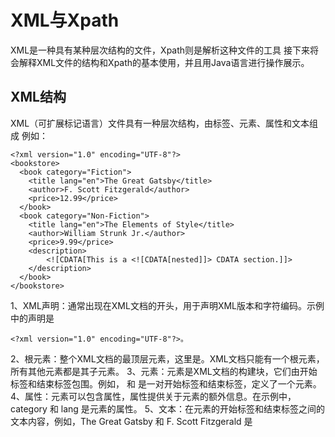 # XML与Xpath
XML是一种具有某种层次结构的文件，Xpath则是解析这种文件的工具
接下来将会解释XML文件的结构和Xpath的基本使用，并且用Java语言进行操作展示。
## XML结构
XML（可扩展标记语言）文件具有一种层次结构，由标签、元素、属性和文本组成
例如：
```
<?xml version="1.0" encoding="UTF-8"?>
<bookstore>
  <book category="Fiction">
    <title lang="en">The Great Gatsby</title>
    <author>F. Scott Fitzgerald</author>
    <price>12.99</price>
  </book>
  <book category="Non-Fiction">
    <title lang="en">The Elements of Style</title>
    <author>William Strunk Jr.</author>
    <price>9.99</price>
    <description>
        <![CDATA[This is a <![CDATA[nested]]> CDATA section.]]>
    </description>
  </book>
</bookstore>
```
1、XML声明：通常出现在XML文档的开头，用于声明XML版本和字符编码。示例中的声明是
```
<?xml version="1.0" encoding="UTF-8"?>。
```
2、根元素：整个XML文档的最顶层元素，这里是<bookstore>。XML文档只能有一个根元素，所有其他元素都是其子元素。
3、元素：元素是XML文档的构建块，它们由开始标签和结束标签包围。例如，<book> 和 </book> 是一对开始标签和结束标签，定义了一个<book>元素。
4、属性：元素可以包含属性，属性提供关于元素的额外信息。在示例中，category 和 lang 是<book>元素的属性。
5、文本：在元素的开始标签和结束标签之间的文本内容，例如，The Great Gatsby 和 F. Scott Fitzgerald 是<title>和<author>元素的文本内容
XML文件的结构可以根据需求进行嵌套和扩展，以表示各种类型的数据和信息。这种层次结构和标记的语法使XML成为一种灵活的数据表示方式，广泛用于数据交换和存储，特别是在Web服务、配置文件和数据传输方面。
6、特殊-CDATA
CDATA（Character Data）部分是XML文档中的一个特殊部分，用于包含不应由XML解析器解释的文本数据
CDATA部分通常用于包含原始文本、脚本、代码片段或其他内容，这些内容可能包含特殊字符或标签，而不希望被解析为XML元素。
CDATA部分以<![CDATA[开始，以]]>结束，如下所示：
```
<description>
        <![CDATA[This is a <![CDATA[nested]]> CDATA section.]]>
</description>
```
7、特殊--DTD
DTD（Document Type Definition）是一种用于定义XML文档结构和验证其有效性的规范。DTD定义了XML文档的元素、属性、实体引用和它们之间的关系，以确保文档遵循指定的结构和规则。以下是关于DTD的一些重要信息：  
元素定义：DTD定义了XML文档中可以包含哪些元素以及它们的结构。这包括元素的名称、内容类型（如文本、元素序列、混合内容等）以及它们的层次结构。  
1）、属性定义：DTD也可以定义每个元素可以具有的属性、属性的数据类型，以及它们的默认值。属性可以用于提供有关元素的额外信息。  
2）、实体引用：DTD支持实体引用，允许在XML文档中使用实体引用来代替常见的字符或文本。例如，&lt; 表示小于号，&gt; 表示大于号。  
3）、文档类型声明：在XML文档的开头，可以包括一个文档类型声明，指定要使用的DTD。这有助于验证文档的结构和有效性。  
4）、验证：XML解析器可以使用DTD来验证XML文档是否符合规定的结构和规则。如果文档与DTD不一致，解析器会产生错误。  
以下是对开头的xml文件的定义  
```
<!DOCTYPE bookstore [
  <!ELEMENT bookstore (book+)>
  <!ELEMENT book (title, author, price)>
  <!ELEMENT title (#PCDATA)>
  <!ELEMENT author (#PCDATA)>
  <!ELEMENT price (#PCDATA)>
  <!ATTLIST book category CDATA #REQUIRED>
  <!ATTLIST title lang CDATA #IMPLIED>
]>

```
在上述示例中，DTD定义了一个XML文档，其中包含bookstore元素，该元素包含至少一个book元素。每个book元素具有title、author和price子元素，并且book元素具有一个category属性，title元素具有一个可选的lang属性。  
DTD对于确保XML文档的结构和有效性非常有用，但它也有一些限制和不足，包括不支持命名空间和复杂的数据类型。因此，一些应用程序选择使用XML Schema或其他模式语言来定义XML文档的结构和验证。  
8、特殊--Schema  
XML Schema（XML模式）是一种用于定义XML文档结构、元素、属性和数据类型的规范，它允许更精确和强大的验证和验证XML文档的有效性。与DTD（Document Type Definition）相比，XML Schema提供了更多的功能和灵活性，包括支持命名空间、更复杂的数据类型定义以及更丰富的约束。以下是有关XML Schema的一些关键信息：  
1）、结构定义：XML Schema允许您定义XML文档的结构，包括元素、元素的顺序、出现次数和嵌套关系。您可以指定哪些元素是必需的，哪些是可选的，以及它们的嵌套规则。  
2）、数据类型：XML Schema定义了可以用于元素和属性值的数据类型，例如字符串、整数、日期等。这允许更详细的数据验证，确保数据的格式和类型正确。  
3）、约束：XML Schema支持各种约束，包括最小值、最大值、正则表达式模式、唯一性约束等。这些约束有助于确保文档数据的完整性和一致性。  
4）、命名空间支持：XML Schema允许在XML文档中使用命名空间，以确保元素和属性名称的唯一性，并允许更复杂的文档结构。  
5）、导入和包含：XML Schema支持模块化，可以将多个XML Schema文件组合在一起，以便更容易管理和维护模式定义。  
6）、验证：XML解析器可以使用XML Schema来验证XML文档的有效性。如果文档与模式不匹配，解析器会报告错误。  
```
<xs:schema xmlns:xs="http://www.w3.org/2001/XMLSchema">
  <xs:element name="bookstore">
    <xs:complexType>
      <xs:sequence>
        <xs:element name="book" maxOccurs="unbounded">
          <xs:complexType>
            <xs:sequence>
              <xs:element name="title" type="xs:string"/>
              <xs:element name="author" type="xs:string"/>
              <xs:element name="price" type="xs:decimal"/>
            </xs:sequence>
            <xs:attribute name="category" type="xs:string"/>
          </xs:complexType>
        </xs:element>
      </xs:sequence>
    </xs:complexType>
  </xs:element>
</xs:schema>
```
在上述示例中，XML Schema定义了一个bookstore元素，它包含了多个book元素，每个book元素具有title、author和price元素，以及一个category属性。这个模式将确保XML文档遵循这一结构，并且price元素的值为十进制数。  
  
## Xpath
XPath（XML路径语言）是一种用于在XML文档中选择元素和节点的查询语言。它提供了一种灵活的方法来定位XML文档中的数据，使您能够根据元素的层次结构、属性、文本内容和其他条件来检索所需的信息。XPath通常与XML文档处理、解析和转换一起使用，以提取数据或执行特定操作。  
以下是XPath的一些常见用法和语法：  
1、元素选择：您可以使用XPath来选择XML文档中的元素，指定元素的路径。例如，要选择<book>元素，可以使用路径表达式/bookstore/book。  
2、属性选择：XPath允许您选择元素的属性。例如，要选择lang属性的值，可以使用路径表达式/bookstore/book/title/@lang。  
3、文本内容选择：使用XPath，您可以选择元素的文本内容。例如，要选择<title>元素的文本内容，可以使用路径表达式/bookstore/book/title/text()。  
4、通配符：XPath支持通配符，如*用于匹配任何元素。例如，/bookstore/*将选择<book>元素。  
5、谓词：XPath允许您使用谓词来进一步筛选元素。例如，/bookstore/book[1]将选择第一个<book>元素。  
6、逻辑运算符：您可以在XPath中使用逻辑运算符，如and和or，来组合条件。例如，/bookstore/book[price > 20 and category = 'Fiction']将选择价格大于20且类别为'Fiction'的书。  
7、轴：XPath提供了各种轴（如child、parent、ancestor、following-sibling等）来导航文档的层次结构。这使您可以选择相对于当前节点的其他节点。  
XPath在多种编程语言中都有相应的库和工具，用于解析和查询XML文档。例如，在Python中，lxml库提供了XPath查询功能。在Java中，您可以使用Java API for XML Processing (JAXP) 来执行XPath查询。  

## 扩展--Xlink和XPoint
XLink（XML Linking Language）是一种XML标准，用于定义和表示超链接信息，使其更丰富和复杂。XLink的主要目标是提供更多的灵活性和功能，以支持链接在XML文档中的使用。以下是一些关于XLink的重要信息：  
1、超链接类型：XLink引入了不同类型的超链接，包括简单链接（simple link）和扩展链接（extended link）。简单链接允许你创建基本的链接，而扩展链接允许你定义更复杂的链接关系，包括多个资源和其他属性。  
2、超链接元素：XLink引入了新的元素来表示超链接信息。其中，<a> 元素用于定义超链接，<locator> 元素用于指定资源的位置，<arc> 元素用于指定链接关系。这些元素可以包含各种属性，以定义链接的性质和行为。  
3、超链接属性：XLink引入了一系列属性，如xlink:href（用于指定目标资源的位置）和xlink:type（用于指定链接的类型），这些属性用于描述超链接。  
4、命名空间：XLink定义了自己的XML命名空间（通常为http://www.w3.org/1999/xlink），以将XLink的元素和属性与XML文档中的其他元素分开。  
XPointer：XLink可以与XPointer一起使用，XPointer是用于定位XML文档中特定部分的标准。这使得可以创建更精确的链接，例如链接到XML文档中的特定段落或元素。  
使用场景：XLink可以用于多种用途，包括在XML文档中创建超链接、定义导航菜单、构建复杂的链接结构以及在文档之间建立链接。  
尽管XLink提供了更多的灵活性和功能，但它并没有在Web开发中得到广泛采用，因为HTML和其他Web标准通常提供了足够的超链接功能。然而，XLink在特定领域和应用中仍然有其用武之地，特别是在XML文档中需要更复杂链接关系的情况下。  
## Xpath解析XML文件  
1、在idea中定义xml文件  
```
<?xml version="1.0" encoding="UTF-8"?>
<!DOCTYPE bookstore SYSTEM "bookstore.dtd">
<bookstore>
    <book category="Fiction">
        <title lang="en">The Great Gatsby</title>
        <author>F. Scott Fitzgerald</author>
        <price>12.99</price>
    </book>
    <book category="Non-Fiction">
        <title lang="en">The Elements of Style</title>
        <author>William Strunk Jr.</author>
        <price>9.99</price>
        <description>
            <![CDATA[This is a <![CDATA[nested]]> CDATA section.]]>
        </description>
    </book>
</bookstore>
```
同时在当前目录下建立一个bookstore.dtd文件  
```
<?xml version="1.0" encoding="UTF-8" ?>
<!DOCTYPE bookstore [
        <!ELEMENT bookstore (book+)>
        <!ELEMENT book (title, author, price)>
        <!ELEMENT title (#PCDATA)>
        <!ELEMENT author (#PCDATA)>
        <!ELEMENT price (#PCDATA)>
        <!ATTLIST book category CDATA #REQUIRED>
        <!ATTLIST title lang CDATA #IMPLIED>
        ]>

```
需要注意，如果是在idea里建立的，会产生一个错误  
URI is not registered (Settings | Languages & Frameworks | Schemas and DTDs)  
这时需要手动注册一下这个dtd文件  
1）、打开你的IDE，进入 "Settings" 或 "Preferences"。  
2）、寻找 "Languages & Frameworks" 或类似的选项。  
3）、在 "Languages & Frameworks" 下，选择 "Schemas and DTDs" 或类似的子选项。  
4）、在 "Schemas and DTDs" 设置中，你应该看到一个列表，其中包含了已经注册的 URI，以及与之关联的 XML Schema 或 DTD 文件。  
如果你的 XML 文档中使用了一个未注册的 URI，你需要将其注册。在设置中，应该有一个选项来添加或注册新的 URI。  
5）、通常，你可以点击 "Add" 或 "New" 按钮，然后输入要注册的 URI。  
输入 URI 后，你可以为它选择相关联的 XML Schema 文件或 DTD 文件，以便在验证时使用。  
确保保存设置。  
在URI框中命名为bookstore.dtd，这个需要与xml文件引入的对应  
6）、现在，你的IDE应该能够正确识别和验证你的 XML 文档中使用的 URI。  
2、选用Xpath工具  
在Java中，你可以使用许多不同的库和工具来执行XPath查询和处理XML文档。以下是一些常见的Java XPath工具和库：  
1）、Java内置XPath支持：Java标准库提供了对XPath的支持，可以使用javax.xml.xpath包中的类来执行XPath查询。这包括XPathFactory和XPath类。你可以使用XPathFactory来创建一个XPath对象，然后使用它来执行XPath查询。  
2）、JDOM：JDOM是一个流行的Java库，用于解析和处理XML文档。它提供了XPath支持，你可以使用org.jdom2.input.SAXBuilder来解析XML文档，然后使用org.jdom2.XPath来执行XPath查询。  
3）、DOM4J：DOM4J是另一个流行的Java库，用于处理XML文档。它提供了XPath支持，你可以使用org.dom4j.Document对象的selectNodes()方法执行XPath查询。  
4）、Xerces-J：Xerces-J是Apache XML项目的一部分，是一个流行的XML解析器和处理工具包。它支持XPath查询，可以使用org.apache.xpath.XPathAPI来执行查询。  
5）、Saxon：Saxon是一个功能强大的XPath和XSLT处理器，它提供了高度优化的XPath引擎，用于XML文档的查询。你可以将Saxon集成到Java应用程序中，并使用其API来执行XPath查询。  
6）、XMLUnit：XMLUnit是一个用于测试XML文档的Java库，它包括XPath支持，用于验证和比较XML文档。你可以使用XMLUnit来执行XPath查询以验证XML文档的结构和内  


引入依赖
```

        <dependency>
            <groupId>org.jdom</groupId>
            <artifactId>jdom2</artifactId>
            <version>2.0.6</version> <!-- 请使用最新版本 -->
        </dependency>
```
